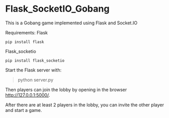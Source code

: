 # Flask_SocketIO_Gobang

This is a Gobang game implemented using Flask and Socket.IO

Requirements:
Flask
```
pip install flask
```
Flask_socketio
```
pip install flask_socketio
```

Start the Flask server with:
> python server.py

Then players can join the lobby by opening in the browser http://127.0.0.1:5000/.

After there are at least 2 players in the lobby, you can invite the other player and start a game.